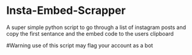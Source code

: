 # Insta-Embed-Scrapper
A super simple python script to go through a list of instagram posts and copy the first sentance and the embed code to the users clipboard


#Warning 
use of this script may flag your account as a bot
